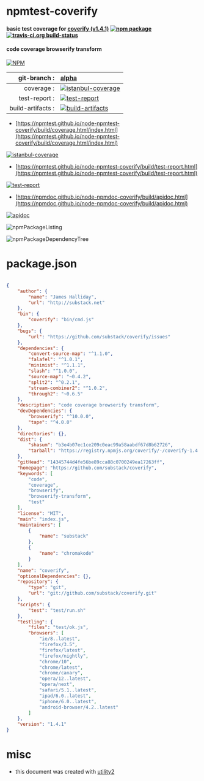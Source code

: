 # npmtest-coverify

#### basic test coverage for  [coverify (v1.4.1)](https://github.com/substack/coverify)  [![npm package](https://img.shields.io/npm/v/npmtest-coverify.svg?style=flat-square)](https://www.npmjs.org/package/npmtest-coverify) [![travis-ci.org build-status](https://api.travis-ci.org/npmtest/node-npmtest-coverify.svg)](https://travis-ci.org/npmtest/node-npmtest-coverify)

#### code coverage browserify transform

[![NPM](https://nodei.co/npm/coverify.png?downloads=true&downloadRank=true&stars=true)](https://www.npmjs.com/package/coverify)

| git-branch : | [alpha](https://github.com/npmtest/node-npmtest-coverify/tree/alpha)|
|--:|:--|
| coverage : | [![istanbul-coverage](https://npmtest.github.io/node-npmtest-coverify/build/coverage.badge.svg)](https://npmtest.github.io/node-npmtest-coverify/build/coverage.html/index.html)|
| test-report : | [![test-report](https://npmtest.github.io/node-npmtest-coverify/build/test-report.badge.svg)](https://npmtest.github.io/node-npmtest-coverify/build/test-report.html)|
| build-artifacts : | [![build-artifacts](https://npmtest.github.io/node-npmtest-coverify/glyphicons_144_folder_open.png)](https://github.com/npmtest/node-npmtest-coverify/tree/gh-pages/build)|

- [https://npmtest.github.io/node-npmtest-coverify/build/coverage.html/index.html](https://npmtest.github.io/node-npmtest-coverify/build/coverage.html/index.html)

[![istanbul-coverage](https://npmtest.github.io/node-npmtest-coverify/build/screenCapture.buildCi.browser.%252Ftmp%252Fbuild%252Fcoverage.lib.html.png)](https://npmtest.github.io/node-npmtest-coverify/build/coverage.html/index.html)

- [https://npmtest.github.io/node-npmtest-coverify/build/test-report.html](https://npmtest.github.io/node-npmtest-coverify/build/test-report.html)

[![test-report](https://npmtest.github.io/node-npmtest-coverify/build/screenCapture.buildCi.browser.%252Ftmp%252Fbuild%252Ftest-report.html.png)](https://npmtest.github.io/node-npmtest-coverify/build/test-report.html)

- [https://npmdoc.github.io/node-npmdoc-coverify/build/apidoc.html](https://npmdoc.github.io/node-npmdoc-coverify/build/apidoc.html)

[![apidoc](https://npmdoc.github.io/node-npmdoc-coverify/build/screenCapture.buildCi.browser.%252Ftmp%252Fbuild%252Fapidoc.html.png)](https://npmdoc.github.io/node-npmdoc-coverify/build/apidoc.html)

![npmPackageListing](https://npmtest.github.io/node-npmtest-coverify/build/screenCapture.npmPackageListing.svg)

![npmPackageDependencyTree](https://npmtest.github.io/node-npmtest-coverify/build/screenCapture.npmPackageDependencyTree.svg)



# package.json

```json

{
    "author": {
        "name": "James Halliday",
        "url": "http://substack.net"
    },
    "bin": {
        "coverify": "bin/cmd.js"
    },
    "bugs": {
        "url": "https://github.com/substack/coverify/issues"
    },
    "dependencies": {
        "convert-source-map": "^1.1.0",
        "falafel": "^1.0.1",
        "minimist": "^1.1.1",
        "slash": "^1.0.0",
        "source-map": "~0.4.2",
        "split2": "^0.2.1",
        "stream-combiner2": "^1.0.2",
        "through2": "~0.6.5"
    },
    "description": "code coverage browserify transform",
    "devDependencies": {
        "browserify": "^10.0.0",
        "tape": "^4.0.0"
    },
    "directories": {},
    "dist": {
        "shasum": "b3e4b07ec1ce209c0eac99a58aabdf67d8b62726",
        "tarball": "https://registry.npmjs.org/coverify/-/coverify-1.4.1.tgz"
    },
    "gitHead": "14345744d4fe56be89cca88c0700249ea17263ff",
    "homepage": "https://github.com/substack/coverify",
    "keywords": [
        "code",
        "coverage",
        "browserify",
        "browserify-transform",
        "test"
    ],
    "license": "MIT",
    "main": "index.js",
    "maintainers": [
        {
            "name": "substack"
        },
        {
            "name": "chromakode"
        }
    ],
    "name": "coverify",
    "optionalDependencies": {},
    "repository": {
        "type": "git",
        "url": "git://github.com/substack/coverify.git"
    },
    "scripts": {
        "test": "test/run.sh"
    },
    "testling": {
        "files": "test/ok.js",
        "browsers": [
            "ie/8..latest",
            "firefox/3.5",
            "firefox/latest",
            "firefox/nightly",
            "chrome/10",
            "chrome/latest",
            "chrome/canary",
            "opera/12..latest",
            "opera/next",
            "safari/5.1..latest",
            "ipad/6.0..latest",
            "iphone/6.0..latest",
            "android-browser/4.2..latest"
        ]
    },
    "version": "1.4.1"
}
```



# misc
- this document was created with [utility2](https://github.com/kaizhu256/node-utility2)
